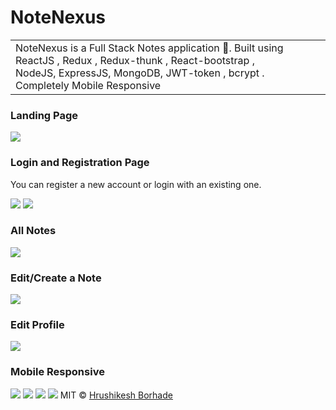 # NoteNexus

<table>
<tr>
<td>
 NoteNexus is a Full Stack Notes application 🚀. Built using ReactJS , Redux , Redux-thunk , React-bootstrap ,<br/> NodeJS, ExpressJS, MongoDB, JWT-token , bcrypt
 .<br/>Completely Mobile Responsive
</td>
</tr>
</table>


### Landing Page

![](https://github.com/HrushiBorhade/NoteNexus/blob/main/images/LandingPageWeb.png)


### Login and Registration Page

You can register a new account or login with an existing one.

![](https://github.com/HrushiBorhade/NoteNexus/blob/main/images/LoginPageWeb.png)
![](https://github.com/HrushiBorhade/NoteNexus/blob/main/images/RegisterPageWeb.png)

### All Notes

![](https://github.com/HrushiBorhade/NoteNexus/blob/main/images/MyNotesPageWeb.png)


### Edit/Create a Note

![](https://github.com/HrushiBorhade/NoteNexus/blob/main/images/NotePageWeb.png)

### Edit Profile
![](https://github.com/HrushiBorhade/NoteNexus/blob/main/images/ProfilePageWeb.png)


### Mobile Responsive
![](https://github.com/HrushiBorhade/NoteNexus/blob/main/images/LandingPageMobile.png)
![](https://github.com/HrushiBorhade/NoteNexus/blob/main/images/NavbarMobile.png)
![](https://github.com/HrushiBorhade/NoteNexus/blob/main/images/MyNotesPageMobile.png)
![](https://github.com/HrushiBorhade/NoteNexus/blob/main/images/ProfilePageMobile.png)
MIT © [Hrushikesh Borhade](https://github.com/HrushiBorhade)
